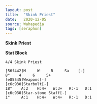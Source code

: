 ```yaml
---
layout: post
title:  "Skink Priest"
date:   2020-12-05
source: Wahapedia
tags: [seraphon]
---
```


**Skink Priest**

**Stat Block**
```
4/4 Skink Priest
```

```
[56f442]M     W     B     Sa    [-]
8"    4     6     5+    
[e85545]Weapons[-]
[c6c930]Starbolt[-]
18"    A:2    H:4+   W:3+   R:-1   D:1   
[c6c930]Star-stone Staff[-]
1"     A:1    H:4+   W:4+   R:-1   D:1   
```


